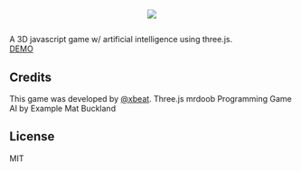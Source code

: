 # <p align="center"><a href="https://xbe.at"><img src="https://xbe.at/img/LogoXbeatLinear.svg"></a></p>

A 3D javascript game w/ artificial intelligence using three.js.<br>
<a href="https://xbe.at" target="_blank">DEMO</a>

## Credits

This game was developed by [@xbeat](https://github.com/xbeat).
Three.js mrdoob
Programming Game AI by Example Mat Buckland

## License

MIT
